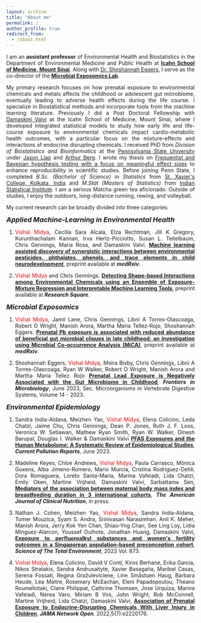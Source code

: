 ```yaml
---
layout: archive
title: "About me"
permalink: /
author_profile: true
redirect_from: 
  - /about.html
---
```


<span style="text-align: justify"> 

I am an **assistant professor** of Environmental Health and Biostatistics in the Department of Environmental Medicine and Public Health at **<span style = "color:blue">[Icahn School of Medicine, Mount Sinai](https://icahn.mssm.edu/about/departments/environmental-public-health)</span>**. Along with <span style = "color:blue">[Dr. Shoshannah Eggers](https://scholar.google.com/citations?hl=en&user=6JjgTmUAAAAJ)</span>, I serve as the co-director of the **[Microbial Exposomics Lab](https://sites.google.com/view/microbial-exposomics/home)**. 

My primary research focuses on how prenatal exposure to environmental chemicals and metals affects the childhood or adolescent gut microbiome, eventually leading to adverse health effects during the life course. I specialize in Biostatistical methods and incorporate tools from the machine learning literature. Previously I did a Post Doctoral Fellowship with <span style ="color:blue">[Damaskini Valvi](https://profiles.mountsinai.org/valvi-damaskini)</span> at the Icahn School of Medicine, Mount Sinai, where I developed integrated statistical models to study how early life and life-course exposure to environmental chemicals impact cardio-metabolic health outcomes, with a particular focus on the mixture-effects and interactions of endocrine disrupting chemicals. I received PhD from _Division of Biostatistics and Bioinformatics_ at the <span style ="color:blue">[Pennsylvania State University](https://med.psu.edu/)</span> under <span style ="color:blue">[Jason Liao](https://sites.google.com/site/jiangangliao/)</span> and <span style ="color:blue">[Arthur Berg](http://www.personal.psu.edu/asb17/Homepage/Welcome.html)</span>. I wrote my thesis on <span style ="color:blue">[Frequentist and Bayesian hypothesis testing with a focus on meaningful effect sizes](https://www.proquest.com/pagepdf/2569643656?accountid=41157)</span> to enhance reproducibility in scientific studies. <span style="text-align: justify"> Before joining Penn State, I completed _B.Sc. (Bachelor of Science)_ in _Statistics_ from <span style ="color:blue">[St. Xavier's College, Kolkata, India](http://www.sxccal.edu/)</span> and _M.Stat (Masters of Statistics)_ from <span style ="color:blue">[Indian Statistical Institute](https://www.isical.ac.in/)</span>.</span> <span style="text-align: justify">I am a serious Matcha green tea aficionado. Outside of studies, I enjoy the outdoors, long-distance running, rowing, and volleyball.</span>

My current research can be broadly divided into three categories:

<span style="font-size: 18px">**_Applied Machine-Learning in Environmental Health_**

1. <span style="text-align: justify"> <span style ="color:red">Vishal Midya</span>, Cecilia Sara Alcala, Elza Rechtman, Jill K Gregory, Kurunthachalam Kannan, Irva Hertz-Picciotto, Susan L. Teitelbaum, Chris Gennings, Maria Rosa, and Damaskini Valvi. <span style ="color:purple"> [**Machine learning assisted discovery of synergistic interactions between environmental pesticides, phthalates, phenols, and trace elements in child neurodevelopment**](https://www.medrxiv.org/content/10.1101/2023.02.02.23285222.full.pdf)</span>, preprint available at **_medRxiv_**.</span>

1. <span style="text-align: justify"> <span style ="color:red">Vishal Midya</span> and Chris Gennings. <span style ="color:purple"> [**Detecting Shape-based Interactions among Environmental Chemicals using an Ensemble of Exposure-Mixture Regression and Interpretable Machine Learning Tools**](https://assets.researchsquare.com/files/rs-2996735/v1_covered_3ff85cb5-c707-4a16-b5a1-b52e3170713f.pdf?c=1685508694)</span>, preprint available at **_Research Square_**.</span>


<span style="font-size: 18px">**_Microbial Exposomics_**

1. <span style="text-align: justify"> <span style ="color:red">Vishal Midya</span>, Jamil Lane, Chris Gennings, Libni A Torres-Olascoaga, Robert O Wright, Manish Arora, Martha Maria Tellez-Rojo, Shoshannah Eggers. <span style ="color:purple"> [**Prenatal Pb exposure is associated with reduced abundance of beneficial gut microbial cliques in late childhood: an investigation using Microbial Co-occurrence Analysis (MiCA)**](https://www.medrxiv.org/content/10.1101/2023.05.18.23290127v1.full.pdf)</span>, preprint available at **_medRxiv_**.</span>

1. <span style="text-align: justify"> Shoshannah Eggers, <span style ="color:red">Vishal Midya</span>, Moira Bixby, Chris Gennings, Libni A Torres-Olascoaga, Ryan W Walker, Robert O Wright, Manish Arora and Martha Maria Tellez Rojo <span style ="color:purple"> [**Prenatal Lead Exposure is Negatively Associated with the Gut Microbiome in Childhood**](https://www.frontiersin.org/articles/10.3389/fmicb.2023.1193919/full)</span>, **_Frontiers in Microbiology_**, June 2023, Sec. Microorganisms in Vertebrate Digestive Systems, Volume 14 - 2023. </span>

<span style="font-size: 18px">**_Environmental Epidemiology_**

1. <span style="text-align: justify"> Sandra India-Aldana, Meizhen Yao, <span style ="color:red">Vishal Midya</span>, Elena Colicino, Leda Chatzi, Jaime Chu, Chris Gennings, Dean P. Jones, Ruth J. F. Loos, Veronica W. Setiawan, Mathew Ryan Smith, Ryan W. Walker, Dinesh Barupal, Douglas I. Walker & Damaskini Valvi <span style ="color:purple"> [**PFAS Exposures and the Human Metabolome: A Systematic Review of Epidemiological Studies**](https://link.springer.com/article/10.1007/s40726-023-00269-4)</span>, **_Current Pollution Reports_**, June 2023. </span>

1. <span style="text-align: justify"> Madeline Keyes, Chloe Andrews, <span style ="color:red">Vishal Midya</span>, Paula Carrasco, Mònica Guxens, Alba Jimeno-Romero, Mario Murcia, Cristina Rodriguez-Dehli, Dora Romaguera, Loreto Santa-Maria, Marina Vafeiadi, Lida Chatzi, Emily Oken, Martine Vrijheid, Damaskini Valvi, Sarbattama Sen,  <span style ="color:purple"> [**Mediators of the association between maternal body mass index and breastfeeding duration in 3 international cohorts**](https://www.sciencedirect.com/science/article/pii/S0002916523463332)</span>, **_The American Journal of Clinical Nutrition_**, in press. </span>

1. <span style="text-align: justify"> Nathan J. Cohen, Meizhen Yao, <span style ="color:red">Vishal Midya</span>, Sandra India-Aldana, Tomer Mouzica, Syam S. Andra, Srinivasan Narasimhan, Anil K. Meher, Manish Arora, Jerry Kok Yen Chan, Shiao-Yng Chan, See Ling Loy, Lidia Minguez-Alarcon, Youssef Oulhote, Jonathan Huang, Damaskini Valvi,  <span style ="color:purple"> [**Exposure to perfluoroalkyl substances and women's fertility outcomes in a Singaporean population-based preconception cohort**](https://www.sciencedirect.com/science/article/abs/pii/S0048969723008835)</span>, **_Science of The Total Environment_**, 2023 Vol. 873. </span>

1. <span style="text-align: justify"> <span style ="color:red">Vishal Midya</span>, Elena Colicino, David V Conti, Kiros Berhane, Erika Garcia, Nikos Stratakis, Sandra Andrusaityte, Xavier Basagaña, Maribel Casas, Serena Fossati, Regina Gražuleviciene, Line Småstuen Haug, Barbara Heude, Léa Maitre, Rosemary McEachan, Eleni Papadopoulou, Theano Roumeliotaki, Claire Philippat, Cathrine Thomsen, Jose Urquiza, Marina Vafeiadi, Nerea Varo, Miriam B Vos, John Wright, Rob McConnell, Martine Vrijheid, Lida Chatzi, Damaskini Valvi, <span style ="color:purple"> [**Association of Prenatal Exposure to Endocrine-Disrupting Chemicals With Liver Injury in Children**](https://jamanetwork.com/journals/jamanetworkopen/fullarticle/2793915)</span>, **_JAMA Network Open_**. 2022;5(7):e2220176. </span>

